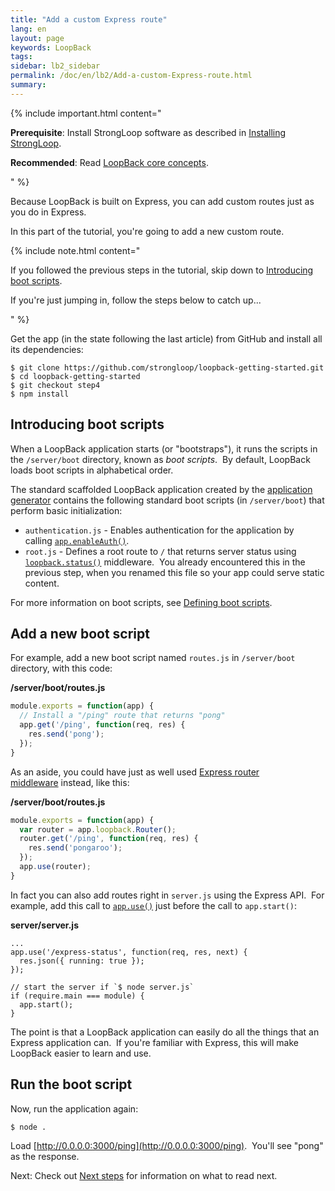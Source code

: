 ```yaml
---
title: "Add a custom Express route"
lang: en
layout: page
keywords: LoopBack
tags:
sidebar: lb2_sidebar
permalink: /doc/en/lb2/Add-a-custom-Express-route.html
summary:
---
```


<div class="markdown-body">{% include important.html content="

**Prerequisite**: Install StrongLoop software as described in [Installing StrongLoop](/doc/en/lb2/Installing-StrongLoop).

**Recommended**: Read [LoopBack core concepts](/doc/en/lb2/LoopBack-core-concepts).

" %}

Because LoopBack is built on Express, you can add custom routes just as you do in Express.

In this part of the tutorial, you're going to add a new custom route.

{% include note.html content="

If you followed the previous steps in the tutorial, skip down to [Introducing boot scripts](/doc/en/lb2/Add-a-custom-Express-route.html).

If you're just jumping in, follow the steps below to catch up...

" %}

Get the app (in the state following the last article) from GitHub and install all its dependencies:

```
$ git clone https://github.com/strongloop/loopback-getting-started.git
$ cd loopback-getting-started
$ git checkout step4
$ npm install
```

## Introducing boot scripts

When a LoopBack application starts (or "bootstraps"), it runs the scripts in the `/server/boot` directory, known as _boot scripts_.  By default, LoopBack loads boot scripts in alphabetical order.  

The standard scaffolded LoopBack application created by the [application generator](/doc/en/lb2/Application-generator) contains the following standard boot scripts (in `/server/boot`) that perform basic initialization:

*   `authentication.js` - Enables authentication for the application by calling [`app.enableAuth()`](http://apidocs.strongloop.com/loopback/#app-enableauth).
*   `root.js` - Defines a root route to `/` that returns server status using [`loopback.status()`](https://apidocs.strongloop.com/loopback/#loopback-status) middleware.  You already encountered this in the previous step, when you renamed this file so your app could serve static content.

For more information on boot scripts, see [Defining boot scripts](/doc/en/lb2/Defining-boot-scripts).

## Add a new boot script

For example, add a new boot script named `routes.js` in `/server/boot` directory, with this code:

**/server/boot/routes.js**

```js
module.exports = function(app) {
  // Install a "/ping" route that returns "pong"
  app.get('/ping', function(req, res) {
    res.send('pong');
  });
}
```

As an aside, you could have just as well used [Express router middleware](http://expressjs.com/4x/api.html#router) instead, like this:

**/server/boot/routes.js**

```js
module.exports = function(app) {
  var router = app.loopback.Router();
  router.get('/ping', function(req, res) {
    res.send('pongaroo');
  });
  app.use(router);
}
```

In fact you can also add routes right in `server.js` using the Express API.  For example, add this call to [`app.use()`](http://expressjs.com/4x/api.html#app.use) just before the call to `app.start()`:

**server/server.js**

```
...
app.use('/express-status', function(req, res, next) {
  res.json({ running: true });
});

// start the server if `$ node server.js`
if (require.main === module) {
  app.start();
}
```

The point is that a LoopBack application can easily do all the things that an Express application can.  If you're familiar with Express, this will make LoopBack easier to learn and use.

## Run the boot script

Now, run the application again:

`$ node .`

Load [http://0.0.0.0:3000/ping](http://0.0.0.0:3000/ping).  You'll see "pong" as the response. 

Next:  Check out [Next steps](/doc/en/lb2/Next-steps.html) for information on what to read next.
